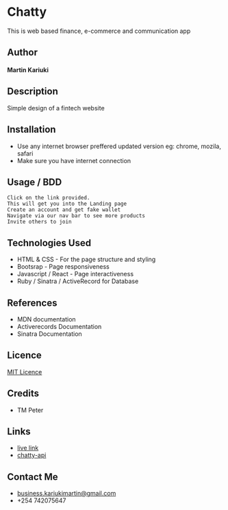 # Chatty

This is web based finance,  e-commerce and communication app

## Author

#### Martin Kariuki

## Description
Simple design of a fintech website


## Installation

* Use any internet browser preffered updated version eg: chrome, mozila, safari
* Make sure you have internet connection

## Usage / BDD

```
Click on the link provided.
This will get you into the Landing page
Create an account and get fake wallet
Navigate via our nav bar to see more products
Invite others to join
```

## Technologies Used

* HTML & CSS - For the page structure and styling
* Bootsrap - Page responsiveness
* Javascript / React - Page interactiveness
* Ruby / Sinatra / ActiveRecord for Database

## References
* MDN documentation
* Activerecords Documentation
* Sinatra Documentation

## Licence
[MIT Licence](LICENCE)

## Credits
* TM Peter 

## Links

* [live link](https://chatty-six.vercel.app/)
* [chatty-api](https://github.com/Emkayint/chatty-api)

## Contact Me
 * business.kariukimartin@gmail.com
 * +254 742075647
